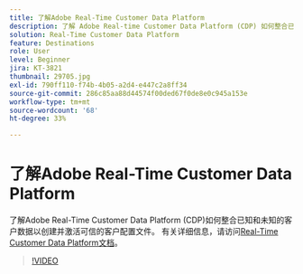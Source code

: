 ```yaml
---
title: 了解Adobe Real-Time Customer Data Platform
description: 了解 Adobe Real-time Customer Data Platform (CDP) 如何整合已知和未知的客户数据以创建并激活可信的客户轮廓。
solution: Real-Time Customer Data Platform
feature: Destinations
role: User
level: Beginner
jira: KT-3821
thumbnail: 29705.jpg
exl-id: 790ff110-f74b-4b05-a2d4-e447c2a8ff34
source-git-commit: 286c85aa88d44574f00ded67f0de8e0c945a153e
workflow-type: tm+mt
source-wordcount: '68'
ht-degree: 33%

---
```


# 了解Adobe Real-Time Customer Data Platform

了解Adobe Real-Time Customer Data Platform (CDP)如何整合已知和未知的客户数据以创建并激活可信的客户配置文件。 有关详细信息，请访问[Real-Time Customer Data Platform文档](https://experienceleague.adobe.com/docs/experience-platform/rtcdp/overview.html?lang=zh-Hans)。

>[!VIDEO](https://video.tv.adobe.com/v/32143?learn=on&enablevpops&captions=chi_hans)
